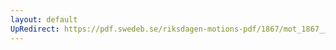```yaml
---
layout: default
UpRedirect: https://pdf.swedeb.se/riksdagen-motions-pdf/1867/mot_1867__ak__00218/mot_1867__ak__00218_002.pdf
---
```

